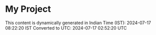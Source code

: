 # My Project

This content is dynamically generated in Indian Time (IST): 2024-07-17 08:22:20 IST
Converted to UTC: 2024-07-17 02:52:20 UTC
